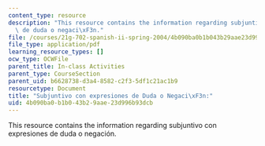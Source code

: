 ```yaml
---
content_type: resource
description: "This resource contains the information regarding subjuntivo con expresiones\
  \ de duda o negaci\xF3n."
file: /courses/21g-702-spanish-ii-spring-2004/4b090ba0b1b043b29aae23d996b93dcb_MIT21G_702S04_33sub.pdf
file_type: application/pdf
learning_resource_types: []
ocw_type: OCWFile
parent_title: In-class Activities
parent_type: CourseSection
parent_uid: b6628738-d3a4-8582-c2f3-5df1c21ac1b9
resourcetype: Document
title: "Subjuntivo con expresiones de Duda o Negaci\xF3n:"
uid: 4b090ba0-b1b0-43b2-9aae-23d996b93dcb
---
```

This resource contains the information regarding subjuntivo con expresiones de duda o negación.

